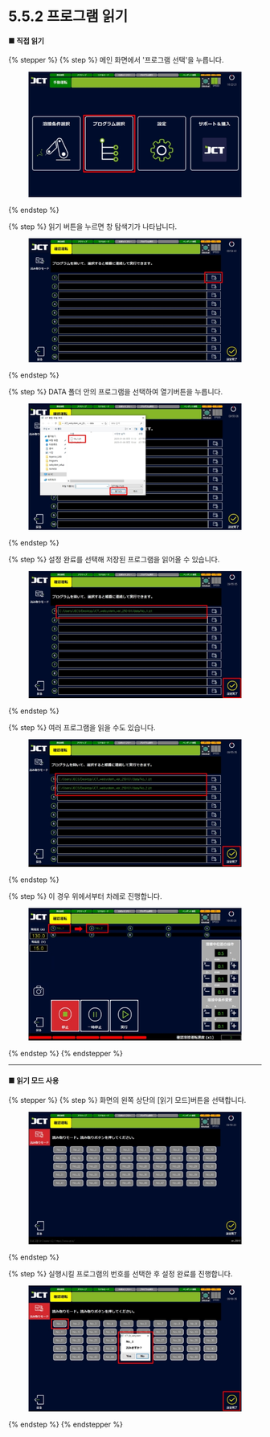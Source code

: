 # 5.5.2 프로그램 읽기

#### ■ 직접 읽기

{% stepper %}
{% step %}
메인 화면에서 '프로그램 선택'을 누릅니다.

<figure><img src="img/section5.5.2_1.jpg" alt=""><figcaption></figcaption></figure>
{% endstep %}

{% step %}
읽기 버튼을 누르면 창 탐색기가 나타납니다.

<figure><img src="img/section5.5.2_2.jpg" alt=""><figcaption></figcaption></figure>
{% endstep %}

{% step %}
DATA 폴더 안의 프로그램을 선택하여 열기버튼을 누릅니다.

<figure><img src="img/section5.5.2_3.jpg" alt=""><figcaption></figcaption></figure>
{% endstep %}

{% step %}
설정 완료를 선택해 저장된 프로그램을 읽어올 수 있습니다.

<figure><img src="img/section5.5.2_4.jpg" alt=""><figcaption></figcaption></figure>
{% endstep %}

{% step %}
여러 프로그램을 읽을 수도 있습니다.

<figure><img src="img/section5.5.2_5.jpg" alt=""><figcaption></figcaption></figure>
{% endstep %}

{% step %}
이 경우 위에서부터 차례로 진행합니다.

<figure><img src="img/section5.5.2_6.jpg" alt=""><figcaption></figcaption></figure>
{% endstep %}
{% endstepper %}

***

#### ■ 읽기 모드 사용

{% stepper %}
{% step %}
화면의 왼쪽 상단의 \[읽기 모드]버튼을 선택합니다.

<figure><img src="img/section5.5.2_7.jpg" alt=""><figcaption></figcaption></figure>
{% endstep %}

{% step %}
실행시킬 프로그램의 번호를 선택한 후 설정 완료를 진행합니다.

<figure><img src="img/section5.5.2_8.jpg" alt=""><figcaption></figcaption></figure>
{% endstep %}
{% endstepper %}
